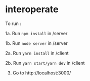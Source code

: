 # interoperate

To run :

  1a. Run ```npm install``` in /server

  1b. Run ```node server``` in /server

  2a. Run ```yarn install``` in /client

  2b. Run ```yarn start/yarn dev``` in /client

  3. Go to http://localhost:3000/
